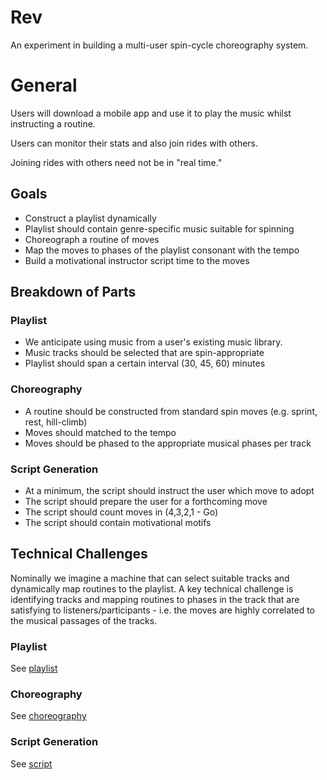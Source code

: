 # Rev

An experiment in building a multi-user spin-cycle choreography system.

# General

Users will download a mobile app and use it to play the music whilst instructing a routine.

Users can monitor their stats and also join rides with others.

Joining rides with others need not be in "real time."

## Goals

- Construct a playlist dynamically
- Playlist should contain genre-specific music suitable for spinning
- Choreograph a routine of moves
- Map the moves to phases of the playlist consonant with the tempo
- Build a motivational instructor script time to the moves

## Breakdown of Parts

### Playlist

- We anticipate using music from a user's existing music library.
- Music tracks should be selected that are spin-appropriate
- Playlist should span a certain interval (30, 45, 60) minutes

### Choreography

- A routine should be constructed from standard spin moves (e.g. sprint, rest, hill-climb)
- Moves should matched to the tempo
- Moves should be phased to the appropriate musical phases per track

### Script Generation

- At a minimum, the script should instruct the user which move to adopt
- The script should prepare the user for a forthcoming move
- The script should count moves in (4,3,2,1 - Go)
- The script should contain motivational motifs

## Technical Challenges

Nominally we imagine a machine that can select suitable tracks and dynamically
map routines to the playlist. A key technical challenge is identifying
tracks and mapping routines to phases in the track that are satisfying to
listeners/participants - i.e. the moves are highly correlated to the musical
passages of the tracks.

### Playlist

See [playlist](playlist.md)

### Choreography

See [choreography](choreography.md)

### Script Generation

See [script](script.md)